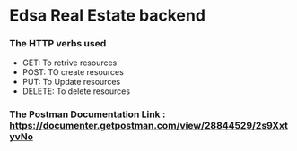 # Edsa Real Estate backend

### The HTTP verbs used

- GET: To retrive resources
- POST: TO create resources
- PUT: To Update resources
- DELETE: To delete resources

### The Postman Documentation Link : https://documenter.getpostman.com/view/28844529/2s9XxtyvNo


